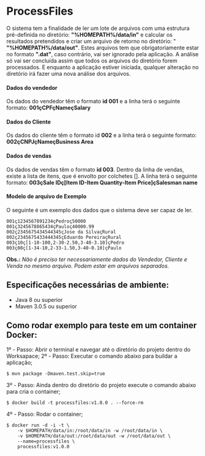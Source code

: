 # ProcessFiles

O sistema tem a finalidade de ler um lote de arquivos com uma estrutura pré-definida no diretório:  **"%HOMEPATH%/data/in"** e calcular os resultados pretendidos e criar um arquivo de retorno no diretório: " **"%HOMEPATH%/data/out"**. Estes arquivos tem que obrigatoriamente estar no formato **".dat"**, caso contrário, vai ser ignorado pela aplicação. A análise só vai ser concluída assim que todos os arquivos do diretório forem processados. E enquanto a aplicação estiver iniciada, qualquer alteração no diretório irá fazer uma nova análise dos arquivos.


#### Dados do vendedor
Os dados do vendedor têm o formato **id 001** e a linha terá o seguinte formato: **001çCPFçNameçSalary**

#### Dados do Cliente
Os dados do cliente têm o formato id **002** e a linha terá o seguinte formato: **002çCNPJçNameçBusiness Area**

#### Dados de vendas
Os dados de vendas têm o formato **id 003**. Dentro da linha de vendas, existe a lista de itens, que é envolto por colchetes []. A linha terá o seguinte formato: **003çSale IDç[Item ID-Item Quantity-Item Price]çSalesman name**

#### Modelo de arquivo de Exemplo
O seguinte é um exemplo dos dados que o sistema deve ser capaz de ler.

    001ç1234567891234çPedroç50000
    001ç3245678865434çPauloç40000.99
    002ç2345675434544345çJose da SilvaçRural
    002ç2345675433444345çEduardo PereiraçRural
    003ç10ç[1-10-100,2-30-2.50,3-40-3.10]çPedro
    003ç08ç[1-34-10,2-33-1.50,3-40-0.10]çPaulo


**Obs.:**  *Não é preciso ter necessariamente dados do Vendedor, Cliente e Venda no mesmo arquivo. Podem estar em arquivos separados.*

## Especificações necessárias de ambiente:

 - Java 8 ou superior
 - Maven 3.0.5 ou superior

## Como rodar exemplo para teste em um container Docker:

1º - Passo: Abrir o terminal e navegar até o diretório do projeto dentro do Worksapace;
2º - Passo: Executar o comando abaixo para buildar a aplicação;
    
    $ mvn package -Dmaven.test.skip=true

3º - Passo: Ainda dentro do diretório do projeto execute o comando abaixo para cria o container;

    $ docker build -t processfiles:v1.0.0 . --force-rm

4º - Passo: Rodar o container;

    $ docker run -d -i -t \
        -v $HOMEPATH/data/in:/root/data/in -w /root/data/in \
        -v $HOMEPATH/data/out:/root/data/out -w /root/data/out \
        --name=processfiles \
        processfiles:v1.0.0

 
